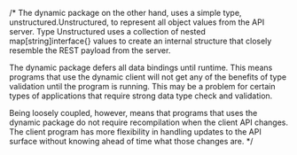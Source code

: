 

/*
The dynamic package on the other hand, uses a simple type, unstructured.Unstructured, to represent all object values from the API server. Type Unstructured uses a collection of nested map[string]interface{} values to create an internal structure that closely resemble the REST payload from the server.

The dynamic package defers all data bindings until runtime. This means programs that use the dynamic client will not get any of the benefits of type validation until the program is running. This may be a problem for certain types of applications that require strong data type check and validation.

Being loosely coupled, however, means that programs that uses the dynamic package do not require recompilation when the client API changes. The client program has more flexibility in handling updates to the API surface without knowing ahead of time what those changes are.
*/